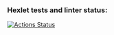 ### Hexlet tests and linter status:
[![Actions Status](https://github.com/zigbul/frontend-project-12/actions/workflows/hexlet-check.yml/badge.svg)](https://github.com/zigbul/frontend-project-12/actions)